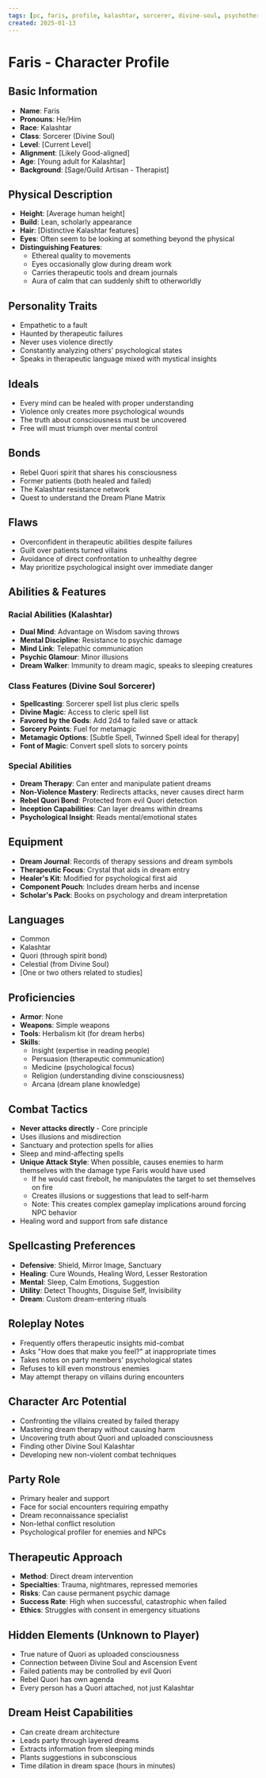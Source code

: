 ```yaml
---
tags: [pc, faris, profile, kalashtar, sorcerer, divine-soul, psychotherapy]
created: 2025-01-13
---
```


# Faris - Character Profile

## Basic Information
- **Name**: Faris
- **Pronouns**: He/Him
- **Race**: Kalashtar
- **Class**: Sorcerer (Divine Soul)
- **Level**: [Current Level]
- **Alignment**: [Likely Good-aligned]
- **Age**: [Young adult for Kalashtar]
- **Background**: [Sage/Guild Artisan - Therapist]

## Physical Description
- **Height**: [Average human height]
- **Build**: Lean, scholarly appearance
- **Hair**: [Distinctive Kalashtar features]
- **Eyes**: Often seem to be looking at something beyond the physical
- **Distinguishing Features**:
  - Ethereal quality to movements
  - Eyes occasionally glow during dream work
  - Carries therapeutic tools and dream journals
  - Aura of calm that can suddenly shift to otherworldly

## Personality Traits
- Empathetic to a fault
- Haunted by therapeutic failures
- Never uses violence directly
- Constantly analyzing others' psychological states
- Speaks in therapeutic language mixed with mystical insights

## Ideals
- Every mind can be healed with proper understanding
- Violence only creates more psychological wounds
- The truth about consciousness must be uncovered
- Free will must triumph over mental control

## Bonds
- Rebel Quori spirit that shares his consciousness
- Former patients (both healed and failed)
- The Kalashtar resistance network
- Quest to understand the Dream Plane Matrix

## Flaws
- Overconfident in therapeutic abilities despite failures
- Guilt over patients turned villains
- Avoidance of direct confrontation to unhealthy degree
- May prioritize psychological insight over immediate danger

## Abilities & Features

### Racial Abilities (Kalashtar)
- **Dual Mind**: Advantage on Wisdom saving throws
- **Mental Discipline**: Resistance to psychic damage
- **Mind Link**: Telepathic communication
- **Psychic Glamour**: Minor illusions
- **Dream Walker**: Immunity to dream magic, speaks to sleeping creatures

### Class Features (Divine Soul Sorcerer)
- **Spellcasting**: Sorcerer spell list plus cleric spells
- **Divine Magic**: Access to cleric spell list
- **Favored by the Gods**: Add 2d4 to failed save or attack
- **Sorcery Points**: Fuel for metamagic
- **Metamagic Options**: [Subtle Spell, Twinned Spell ideal for therapy]
- **Font of Magic**: Convert spell slots to sorcery points

### Special Abilities
- **Dream Therapy**: Can enter and manipulate patient dreams
- **Non-Violence Mastery**: Redirects attacks, never causes direct harm
- **Rebel Quori Bond**: Protected from evil Quori detection
- **Inception Capabilities**: Can layer dreams within dreams
- **Psychological Insight**: Reads mental/emotional states

## Equipment
- **Dream Journal**: Records of therapy sessions and dream symbols
- **Therapeutic Focus**: Crystal that aids in dream entry
- **Healer's Kit**: Modified for psychological first aid
- **Component Pouch**: Includes dream herbs and incense
- **Scholar's Pack**: Books on psychology and dream interpretation

## Languages
- Common
- Kalashtar
- Quori (through spirit bond)
- Celestial (from Divine Soul)
- [One or two others related to studies]

## Proficiencies
- **Armor**: None
- **Weapons**: Simple weapons
- **Tools**: Herbalism kit (for dream herbs)
- **Skills**:
  - Insight (expertise in reading people)
  - Persuasion (therapeutic communication)
  - Medicine (psychological focus)
  - Religion (understanding divine consciousness)
  - Arcana (dream plane knowledge)

## Combat Tactics
- **Never attacks directly** - Core principle
- Uses illusions and misdirection
- Sanctuary and protection spells for allies
- Sleep and mind-affecting spells
- **Unique Attack Style**: When possible, causes enemies to harm themselves with the damage type Faris would have used
  - If he would cast firebolt, he manipulates the target to set themselves on fire
  - Creates illusions or suggestions that lead to self-harm
  - Note: This creates complex gameplay implications around forcing NPC behavior
- Healing word and support from safe distance

## Spellcasting Preferences
- **Defensive**: Shield, Mirror Image, Sanctuary
- **Healing**: Cure Wounds, Healing Word, Lesser Restoration
- **Mental**: Sleep, Calm Emotions, Suggestion
- **Utility**: Detect Thoughts, Disguise Self, Invisibility
- **Dream**: Custom dream-entering rituals

## Roleplay Notes
- Frequently offers therapeutic insights mid-combat
- Asks "How does that make you feel?" at inappropriate times
- Takes notes on party members' psychological states
- Refuses to kill even monstrous enemies
- May attempt therapy on villains during encounters

## Character Arc Potential
- Confronting the villains created by failed therapy
- Mastering dream therapy without causing harm
- Uncovering truth about Quori and uploaded consciousness
- Finding other Divine Soul Kalashtar
- Developing new non-violent combat techniques

## Party Role
- Primary healer and support
- Face for social encounters requiring empathy
- Dream reconnaissance specialist
- Non-lethal conflict resolution
- Psychological profiler for enemies and NPCs

## Therapeutic Approach
- **Method**: Direct dream intervention
- **Specialties**: Trauma, nightmares, repressed memories
- **Risks**: Can cause permanent psychic damage
- **Success Rate**: High when successful, catastrophic when failed
- **Ethics**: Struggles with consent in emergency situations

## Hidden Elements (Unknown to Player)
- True nature of Quori as uploaded consciousness
- Connection between Divine Soul and Ascension Event
- Failed patients may be controlled by evil Quori
- Rebel Quori has own agenda
- Every person has a Quori attached, not just Kalashtar

## Dream Heist Capabilities
- Can create dream architecture
- Leads party through layered dreams
- Extracts information from sleeping minds
- Plants suggestions in subconscious
- Time dilation in dream space (hours in minutes)
